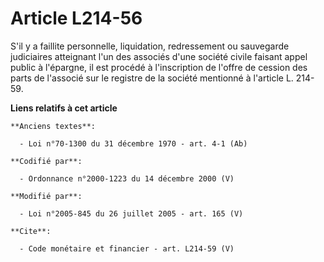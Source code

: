 # Article L214-56

S'il y a faillite personnelle, liquidation, redressement ou sauvegarde judiciaires atteignant l'un des associés d'une société
civile faisant appel public à l'épargne, il est procédé à l'inscription de l'offre de cession des parts de l'associé sur le
registre de la société mentionné à l'article L. 214-59.

**Liens relatifs à cet article**

	**Anciens textes**:

	  - Loi n°70-1300 du 31 décembre 1970 - art. 4-1 (Ab)

	**Codifié par**:

	  - Ordonnance n°2000-1223 du 14 décembre 2000 (V)

	**Modifié par**:

	  - Loi n°2005-845 du 26 juillet 2005 - art. 165 (V)

	**Cite**:

	  - Code monétaire et financier - art. L214-59 (V)

